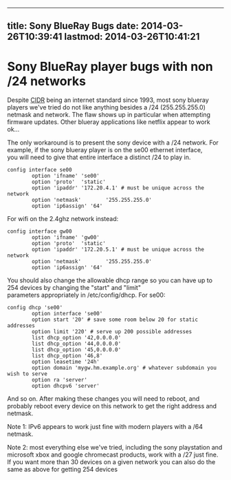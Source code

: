 
---
title: Sony BlueRay Bugs
date: 2014-03-26T10:39:41
lastmod: 2014-03-26T10:41:21
---
Sony BlueRay player bugs with non /24 networks
==============================================

Despite
[CIDR](http://en.wikipedia.org/wiki/Classless_Inter-Domain_Routing)
being an internet standard since 1993, most sony blueray players we've
tried do not like anything besides a /24 (255.255.255.0) netmask and
network. The flaw shows up in particular when attempting firmware
updates. Other blueray applications like netflix appear to work ok...

The only workaround is to present the sony device with a /24 network.
For example, if the sony blueray player is on the se00 ethernet
interface,\
you will need to give that entire interface a distinct /24 to play in.

    config interface se00
            option 'ifname' 'se00'
            option 'proto'  'static'
            option 'ipaddr' '172.20.4.1' # must be unique across the network
            option 'netmask'        '255.255.255.0'
            option 'ip6assign' '64'

For wifi on the 2.4ghz network instead:


    config interface gw00
            option 'ifname' 'gw00'
            option 'proto'  'static'
            option 'ipaddr' '172.20.5.1' # must be unique across the network
            option 'netmask'        '255.255.255.0'
            option 'ip6assign' '64'

You should also change the allowable dhcp range so you can have up to
254 devices by changing the "start" and "limit"\
parameters appropriately in /etc/config/dhcp. For se00:


    config dhcp 'se00'
            option interface 'se00'
            option start '20' # save some room below 20 for static addresses
            option limit '220' # serve up 200 possible addresses
            list dhcp_option '42,0.0.0.0'
            list dhcp_option '44,0.0.0.0'
            list dhcp_option '45,0.0.0.0'
            list dhcp_option '46,8'
            option leasetime '24h'
            option domain 'mygw.hm.example.org' # whatever subdomain you wish to serve
            option ra 'server'
            option dhcpv6 'server'

And so on. After making these changes you will need to reboot, and
probably reboot every device on this network to get the right address
and netmask.

Note 1: IPv6 appears to work just fine with modern players with a /64
netmask.

Note 2: most everything else we've tried, including the sony playstation
and microsoft xbox and google chromecast products, work with a /27 just
fine.\
If you want more than 30 devices on a given network you can also do the
same as above for getting 254 devices
